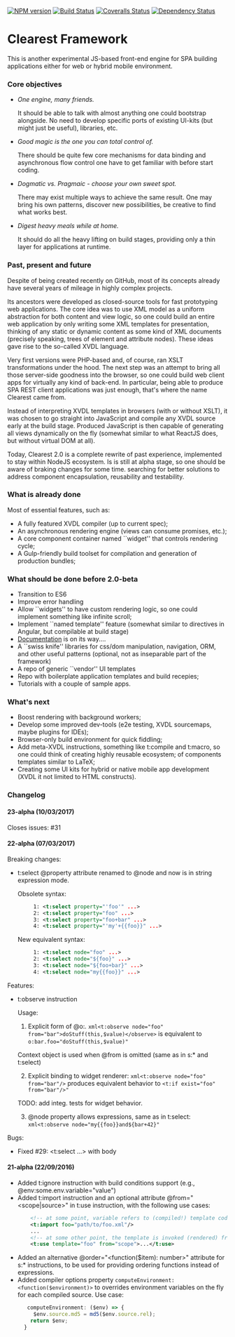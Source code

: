 [![NPM version][npm-image]][npm-url] [![Build Status][travis-image]][travis-url] [![Coveralls Status][coveralls-image]][coveralls-url] [![Dependency Status][depstat-image]][depstat-url]
# Clearest Framework

This is another experimental JS-based front-end engine for SPA building applications either for web or hybrid mobile environment.

### Core objectives
* _One engine, many friends._

  It should be able to talk with almost anything one could bootstrap alongside.
  No need to develop specific ports of existing UI-kits (but might just be useful), libraries, etc.

* _Good magic is the one you can total control of._

  There should be quite few core mechanisms for data binding and asynchronous flow control one have to get familiar with
  before start coding.

* _Dogmatic vs. Pragmaic - choose your own sweet spot._

  There may exist multiple ways to achieve the same result. One may bring his own patterns, discover new possibilities,
  be creative to find what works best.

* _Digest heavy meals while at home._

  It should do all the heavy lifting on build stages, providing only a thin layer for applications at runtime.


### Past, present and future
Despite of being created recently on GitHub, most of its concepts already have several years of mileage in highly
complex projects.

Its ancestors were developed as closed-source tools for fast prototyping web applications. The core idea was to use XML
model as a uniform abstraction for both content and view logic, so one could build an entire web application by only
writing some XML templates for presentation, thinking of any static or dynamic content as some kind of XML documents
(precisely speaking, trees of element and attribute nodes). These ideas gave rise to the so-called XVDL language.

Very first versions were PHP-based and, of course, ran XSLT transformations under the hood.
The next step was an attempt to bring all those server-side goodness into the browser, so one could build web client
apps for virtually any kind of back-end. In particular, being able to produce SPA REST client applications was just
enough, that's where the name Clearest came from.

Instead of interpreting XVDL templates in browsers (with or without XSLT), it was chosen to go straight into JavaScript
and compile any XVDL source early at the build stage. Produced JavaScript is then capable of generating all views
dynamically on the fly (somewhat similar to what ReactJS does, but without virtual DOM at all).

Today, Clearest 2.0 is a complete rewrite of past experience, implemented to stay within NodeJS ecosystem.
Is is still at alpha stage, so one should be aware of braking changes for some time.
searching for better solutions to address component encapsulation, reusability and testability.

### What is already done
Most of essential features, such as:
* A fully featured XVDL compiler (up to current spec);
* An asynchronous rendering engine (views can consume promises, etc.);
* A core component container named ``widget'' that controls rendering cycle;
* A Gulp-friendly build toolset for compilation and generation of production bundles;

### What should be done before 2.0-beta
* Transition to ES6
* Improve error handling
* Allow ``widgets'' to have custom rendering logic, so one could implement something like infinite scroll;
* Implement ``named template'' feature (somewhat similar to directives in Angular, but compilable at build stage)
* [Documentation](doc/index.md) is on its way....
* A ``swiss knife'' libraries for css/dom manipulation, navigation, ORM, and other useful patterns
  (optional, not as inseparable part of the framework)
* A repo of generic ``vendor'' UI templates
* Repo with boilerplate application templates and build recepies;
* Tutorials with a couple of sample apps.

### What's next
* Boost rendering with background workers;
* Develop some improved dev-tools (e2e testing, XVDL sourcemaps, maybe plugins for IDEs);
* Browser-only build environment for quick fiddling;
* Add meta-XVDL instructions, something like t:compile and t:macro, so one could think of creating highly reusable ecosystem;
  of components templates similar to LaTeX;
* Creating some UI kits for hybrid or native mobile app development (XVDL it not limited to HTML constructs).

[npm-url]: https://www.npmjs.com/package/clearest
[npm-image]: https://badge.fury.io/js/clearest.svg
[travis-url]: https://travis-ci.org/m0nzderr/clearest
[travis-image]: https://img.shields.io/travis/m0nzderr/clearest/master.svg
[coveralls-url]:  https://coveralls.io/github/m0nzderr/clearest
[coveralls-image]: https://img.shields.io/coveralls/m0nzderr/clearest/master.svg
[depstat-url]: https://david-dm.org/m0nzderr/clearest/master
[depstat-image]: https://david-dm.org/m0nzderr/clearest/master.svg

### Changelog

#### 23-alpha (10/03/2017)
Closes issues: #31

#### 22-alpha (07/03/2017)
Breaking changes:
 * t:select @property attribute renamed to @node
    and now is in string expression mode.

   Obsolete syntax:
   ```xml
        1: <t:select property="'foo'" ...>
        2: <t:select property="foo" ...>
        3: <t:select property="foo+bar" ...>
        4: <t:select property="'my'+{{foo}}" ...>
    ```
    New equivalent syntax:
   ```xml
        1: <t:select node="foo" ...>
        2: <t:select node="${foo}" ...>
        3: <t:select node="${foo+bar}" ...>
        4: <t:select node="my{{foo}}" ...>
    ```
Features:
 * t:observe instruction

   Usage:
   1. Explicit form of @o:*.*
   ```xml<t:observe node="foo" from="bar">doStuff(this,$value)</observe>```
   is equivalent to
   ```o:bar.foo="doStuff(this,$value)"```

   Context object is used when @from is omitted (same as in s:* and t:select)

   2. Explicit binding to widget renderer:
   ```xml<t:observe node="foo" from="bar"/>```
   produces equivalent behavior to
   ```<t:if exist="foo" from="bar"/>"```

   TODO: add integ. tests for widget behavior.

   3. @node property allows expressions, same as in t:select:
   ```xml<t:observe node="my{{foo}}and${bar+42}"```


Bugs:
* Fixed #29: <t:select ...> with body </select>

#### 21-alpha (22/09/2016)
* Added t:ignore instruction with build conditions support (e.g., @env:some.env.variable="value")
* Added t:import instruction and an optional attribute @from="<scope|source>" in t:use instruction,
   with the following use cases:
    ```xml
        <!-- at some point, variable refers to (compiled!) template code -->
        <t:import foo="path/to/foo.xml"/>
        ...
        <!-- at some other point, the template is invoked (rendered) from a variable, not a path -->
        <t:use template="foo" from="scope">...</t:use>
    ```
* Added an alternative @order="<function($item): number>" attribute for s:* instructions, to be used for providing
  ordering functions instead of expressions.
* Added compiler options property ```computeEnvironment: <function($environment)>``` to overrides
  environment variables on the fly for each compiled source. Use case:
  ```JavaScript
     computeEnvironment: ($env) => {
       $env.source.md5 = md5($env.source.rel);
      return $env;
    }
  ````

